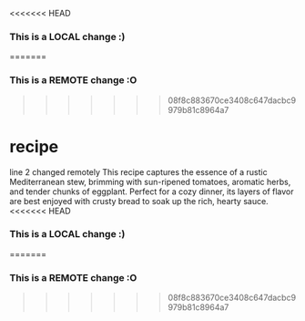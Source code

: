 <<<<<<< HEAD
### This is a LOCAL change :)
=======
### This is a REMOTE change :O
>>>>>>> 08f8c883670ce3408c647dacbc9979b81c8964a7
# recipe
line 2 changed remotely
This recipe captures the essence of a rustic Mediterranean stew, brimming with sun-ripened tomatoes, aromatic herbs, and tender chunks of eggplant.
Perfect for a cozy dinner, its layers of flavor are best enjoyed with crusty bread to soak up the rich, hearty sauce.
<<<<<<< HEAD
### This is a LOCAL change :)
=======
### This is a REMOTE change :O
>>>>>>> 08f8c883670ce3408c647dacbc9979b81c8964a7
